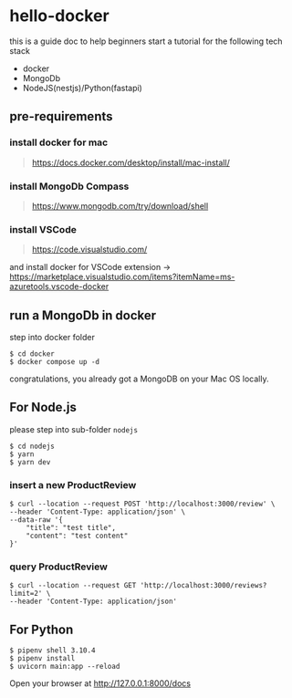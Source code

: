 # hello-docker

this is a guide doc to help beginners start a tutorial for the following tech stack

- docker
- MongoDb
- NodeJS(nestjs)/Python(fastapi)

## pre-requirements

### install docker for mac

> https://docs.docker.com/desktop/install/mac-install/

### install MongoDb Compass

> https://www.mongodb.com/try/download/shell

### install VSCode

> https://code.visualstudio.com/

and install docker for VSCode extension -> https://marketplace.visualstudio.com/items?itemName=ms-azuretools.vscode-docker


## run a MongoDb in docker

step into docker folder

```shell
$ cd docker
$ docker compose up -d
```

congratulations, you already got a MongoDB on your Mac OS locally.

## For Node.js

please step into sub-folder `nodejs`

```shell
$ cd nodejs
$ yarn
$ yarn dev
```

### insert a new ProductReview

```shell
$ curl --location --request POST 'http://localhost:3000/review' \
--header 'Content-Type: application/json' \
--data-raw '{
    "title": "test title",
    "content": "test content"
}'
```

### query ProductReview

```shell
$ curl --location --request GET 'http://localhost:3000/reviews?limit=2' \
--header 'Content-Type: application/json'
```

## For Python

```shell
$ pipenv shell 3.10.4
$ pipenv install
$ uvicorn main:app --reload
```

Open your browser at http://127.0.0.1:8000/docs